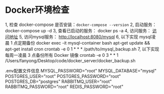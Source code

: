 # Docker环境检查

1, 检查 docker-compose 是否安装：`docker-compose --version`
2, 启动服务： docker-compose up -d
3, 查看已启动的服务： docker ps -a
4, 访问服务： [访问地址](http://localhost:8080)
5, 访问mysql服务： [http://localhost:8080/mysql](http://localhost:8080/mysql)
6, 以下实现 mysql凌晨 1 点定期备份
docker exec -it mysql-container bash
apt-get update && apt-get install cron
crontab -e
0 1 * * * /path/to/mysql_backup.sh
7, 以下实现每周一凌晨 3 点备份所有 Docker 镜像
crontab -e
0 3 * * 1 /Users/fanyong/Desktop/code/docker_server/docker_backup.sh

.env配置文件信息
MYSQL_PASSWORD="root"
MYSQL_DATABASE="mysql"
POSTGRES_USER="root"
POSTGRES_PASSWORD="root"
POSTGRES_DB="postgres"
RABBITMQ_USER="root"
RABBITMQ_PASSWORD="root"
REDIS_PASSWORD="root"